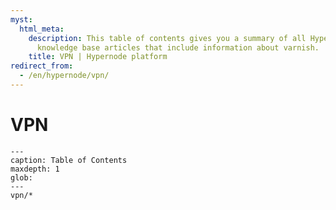 ```yaml
---
myst:
  html_meta:
    description: This table of contents gives you a summary of all Hypernode platform
      knowledge base articles that include information about varnish.
    title: VPN | Hypernode platform
redirect_from:
  - /en/hypernode/vpn/
---
```


# VPN

```{toctree}
---
caption: Table of Contents
maxdepth: 1
glob:
---
vpn/*
```
